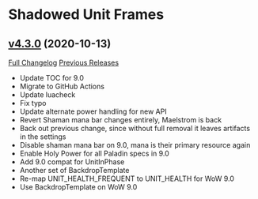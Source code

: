 # Shadowed Unit Frames

## [v4.3.0](https://github.com/Nevcairiel/ShadowedUnitFrames/tree/v4.3.0) (2020-10-13)
[Full Changelog](https://github.com/Nevcairiel/ShadowedUnitFrames/compare/v4.2.9...v4.3.0) [Previous Releases](https://github.com/Nevcairiel/ShadowedUnitFrames/releases)

- Update TOC for 9.0  
- Migrate to GitHub Actions  
- Update luacheck  
- Fix typo  
- Update alternate power handling for new API  
- Revert Shaman mana bar changes entirely, Maelstrom is back  
- Back out previous change, since without full removal it leaves artifacts in the settings  
- Disable shaman mana bar on 9.0, mana is their primary resource again  
- Enable Holy Power for all Paladin specs in 9.0  
- Add 9.0 compat for UnitInPhase  
- Another set of BackdropTemplate  
- Re-map UNIT\_HEALTH\_FREQUENT to UNIT\_HEALTH for WoW 9.0  
- Use BackdropTemplate on WoW 9.0  

